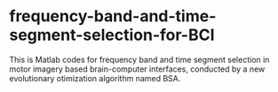 # frequency-band-and-time-segment-selection-for-BCI
This is Matlab codes for frequency band and time segment selection in motor imagery based brain-computer interfaces, conducted by a new evolutionary otimization algorithm named BSA.
